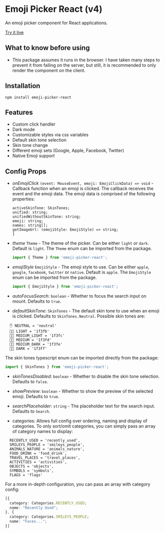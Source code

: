 # Emoji Picker React (v4)

An emoji picker component for React applications.

[Try it live](https://codesandbox.io/s/floral-rgb-z2gkzp?file=/src/App.tsx)

## What to know before using

- This package assumes it runs in the browser. I have taken many steps to prevent it from failing on the server, but still, it is recommended to only render the component on the client.

## Installation

```
npm install emoji-picker-react
```

## Features

- Custom click handler
- Dark mode
- Customizable styles via css variables
- Default skin tone selection
- Skin tone change
- Different emoji sets (Google, Apple, Facebook, Twitter)
- Native Emoji support

## Config Props

- _onEmojiClick_ `(event: MouseEvent, emoji: EmojiClickData) => void` - Callback function when an emoji is clicked. The callback receives the event and the emoji data. The emoji data is comprised of the following properties:

  ```ts{
  activeSkinTone: SkinTones;
  unified: string;
  unifiedWithoutSkinTone: string;
  emoji: string;
  names: string[];
  getImageUrl: (emojiStyle: EmojiStyle) => string;
  }
  ```

- _theme_ `Theme` - The theme of the picker. Can be either `light` or `dark`. Default is `light`.
  The `Theme` enum can be imported from the package.

  ```ts
  import { Theme } from 'emoji-picker-react';
  ```

- _emojiStyle_ `EmojiStyle` - The emoji style to use. Can be either `apple`, `google`, `facebook`, `twitter` or `native`. Default is `apple`.
  The `EmojiStyle` enum can be imported from the package.

  ```ts
  import { EmojiStyle } from 'emoji-picker-react';
  ```

* _autoFocusSearch_: `boolean` - Whether to focus the search input on mount. Defaults to `true`.

* _defaultSkinTone_: `SkinTones` - The default skin tone to use when an emoji is clicked. Defaults to `SkinTones.Neutral`. Possible skin tones are:

```
  ✋ NEUTRAL = 'neutral'
  ✋🏻 LIGHT = '1f3fb'
  ✋🏼 MEDIUM_LIGHT = '1f3fc'
  ✋🏽 MEDIUM = '1f3fd'
  ✋🏾 MEDIUM_DARK = '1f3fe'
  ✋🏿 DARK = '1f3ff'
```

The skin tones typescript enum can be imported directly from the package:

```ts
import { SkinTones } from 'emoji-picker-react';
```

- _skinTonesDisabled_: `boolean` - Whether to disable the skin tone selection. Defaults to `false`.

- _showPreview_: `boolean` - Whether to show the preview of the selected emoji. Defaults to `true`.

- _searchPlaceholder_: `string` - The placeholder text for the search input. Defaults to `Search`.

- categories: Allows full config over ordering, naming and display of categories.
  To only sort/omit categories, you can simply pass an array of category names to display:

```
  RECENTLY_USED = 'recently_used',
  SMILEYS_PEOPLE = 'smileys_people',
  ANIMALS_NATURE = 'animals_nature',
  FOOD_DRINK = 'food_drink',
  TRAVEL_PLACES = 'travel_places',
  ACTIVITIES = 'activities',
  OBJECTS = 'objects',
  SYMBOLS = 'symbols',
  FLAGS = 'flags'
```

For a more in-depth configuration, you can pass an array with category config:

```ts
[{
  category: Categories.RECENTLY_USED;
  name: "Recently Used";
}, {
  category: Categories.SMILEYS_PEOPLE;
  name: "Faces...";
}]
```
